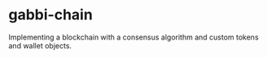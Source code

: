 # gabbi-chain

Implementing a blockchain with a consensus algorithm and custom tokens and wallet objects. 
